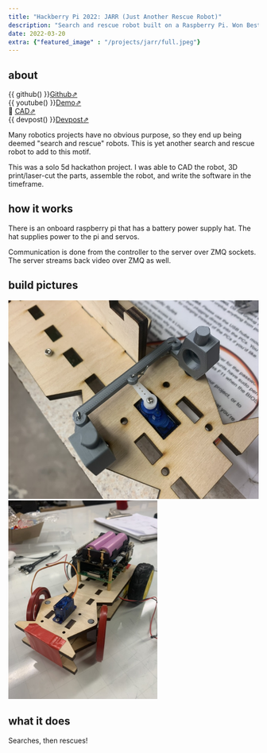 ```yaml
---
title: "Hackberry Pi 2022: JARR (Just Another Rescue Robot)"
description: "Search and rescue robot built on a Raspberry Pi. Won Best Hardware Hack"
date: 2022-03-20
extra: {"featured_image" : "/projects/jarr/full.jpeg"}
---
```


## about

{{ github() }}[Github⇗](https://github.com/joseph-x-li/jarr)  
{{ youtube() }}[Demo⇗](https://www.youtube.com/watch?v=nfWhVgOaVFY)  
📐 [CAD⇗](https://cad.onshape.com/documents/377210a764448a03d8c2452c/w/4b00f0117df7dc110a1be7fe/e/04cd887d46c7703afd3cc0a6?renderMode=0&uiState=62a69f8136debc5150aff378)  
{{ devpost() }}[Devpost⇗](https://devpost.com/software/jarr)


Many robotics projects have no obvious purpose, so they end up being deemed "search and rescue" robots. This is yet another search and rescue robot to add to this motif.

This was a solo 5d hackathon project. I was able to CAD the robot, 3D print/laser-cut the parts, assemble the robot, and write the software in the timeframe.

## how it works

There is an onboard raspberry pi that has a battery power supply hat. The hat supplies power to the pi and servos.

Communication is done from the controller to the server over ZMQ sockets. The server streams back video over ZMQ as well.

## build pictures

<img src="/projects/jarr/steering.jpeg" height="400"/>  
<img src="/projects/jarr/partial_assembly.jpeg" height="400"/>


## what it does

Searches, then rescues!